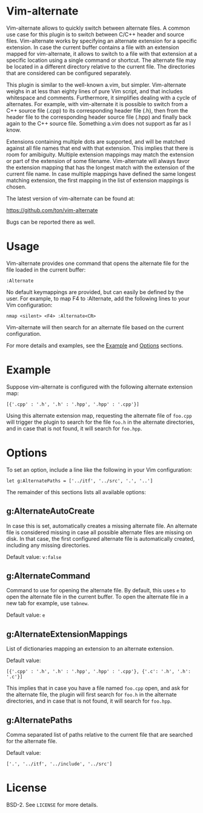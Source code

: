 Vim-alternate
=============

Vim-alternate allows to quickly switch between alternate files. A common use
case for this plugin is to switch between C/C++ header and source files.
Vim-alternate works by specifying an alternate extension for a specific
extension. In case the current buffer contains a file with an extension mapped
for vim-alternate, it allows to switch to a file with that extension at a
specific location using a single command or shortcut. The alternate file may be
located in a different directory relative to the current file. The directories
that are considered can be configured separately.

This plugin is similar to the well-known a.vim, but simpler. Vim-alternate
weighs in at less than eighty lines of pure Vim script, and that includes
whitespace and comments. Furthermore, it simplifies dealing with a cycle of
alternates. For example, with vim-alternate it is possible to switch from a C++
source file (.cpp) to its corresponding header file (.h), then from the header
file to the corresponding header source file (.hpp) and finally back again to
the C++ source file. Something a.vim does not support as far as I know.

Extensions containing multiple dots are supported, and will be matched against
all file names that end with that extension. This implies that there is room
for amibiguity. Multiple extension mappings may match the extension or part of
the extension of some filename. Vim-alternate will always favor the extension
mapping that has the longest match with the extension of the current file name.
In case multiple mappings have defined the same longest matching extension, the
first mapping in the list of extension mappings is chosen.

The latest version of vim-alternate can be found at:

  https://github.com/ton/vim-alternate

Bugs can be reported there as well.

Usage
=====

Vim-alternate provides one command that opens the alternate file for the file
loaded in the current buffer:

```Vim
:Alternate
```

No default keymappings are provided, but can easily be defined by the user. For
example, to map F4 to :Alternate, add the following lines to your Vim
configuration:

```Vim
nmap <silent> <F4> :Alternate<CR>
```

Vim-alternate will then search for an alternate file based on the current
configuration.

For more details and examples, see the [Example](#Example) and
[Options](#Options) sections.

Example
=======

Suppose vim-alternate is configured with the following alternate extension map:

```Vim
[{'.cpp' : '.h', '.h' : '.hpp', '.hpp' : '.cpp'}]
```

Using this alternate extension map, requesting the alternate file of `foo.cpp`
will trigger the plugin to search for the file `foo.h` in the alternate
directories, and in case that is not found, it will search for `foo.hpp`.

Options
=======

To set an option, include a line like the following in your Vim configuration:

```Vim
let g:AlternatePaths = ['../itf', '../src', '.', '..']
```

The remainder of this sections lists all available options:

g:AlternateAutoCreate
---------------------

In case this is set, automatically creates a missing alternate file. An
alternate file is considered missing in case all possible alternate files are
missing on disk. In that case, the first configured alternate file is
automatically created, including any missing directories.

Default value: `v:false`

g:AlternateCommand
------------------

Command to use for opening the alternate file. By default, this uses `e` to
open the alternate file in the current buffer. To open the alternate file in a
new tab for example, use `tabnew`.

Default value: `e`

g:AlternateExtensionMappings
----------------------------

List of dictionaries mapping an extension to an alternate extension.

Default value:

```Vim
[{'.cpp' : '.h', '.h' : '.hpp', '.hpp' : '.cpp'}, {'.c': '.h', '.h': '.c'}]
```

This implies that in case you have a file named `foo.cpp` open, and ask for the
alternate file, the plugin will first search for `foo.h` in the alternate
directories, and in case that is not found, it will search for `foo.hpp`.

g:AlternatePaths
----------------

Comma separated list of paths relative to the current file that are searched
for the alternate file.

Default value:

```Vim
['.', '../itf', '../include', '../src']
```

License
=======

BSD-2. See `LICENSE` for more details.
